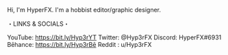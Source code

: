 Hi, I'm HyperFX.
I'm a hobbist editor/graphic designer.


・LINKS & SOCIALS・

YouTube: https://bit.ly/Hyp3rYT
Twitter: @Hyp3rFX
Discord: HyperFX#6931
Bēhance: https://bit.ly/Hyp3rBē
Reddit : u/Hyp3rFX

